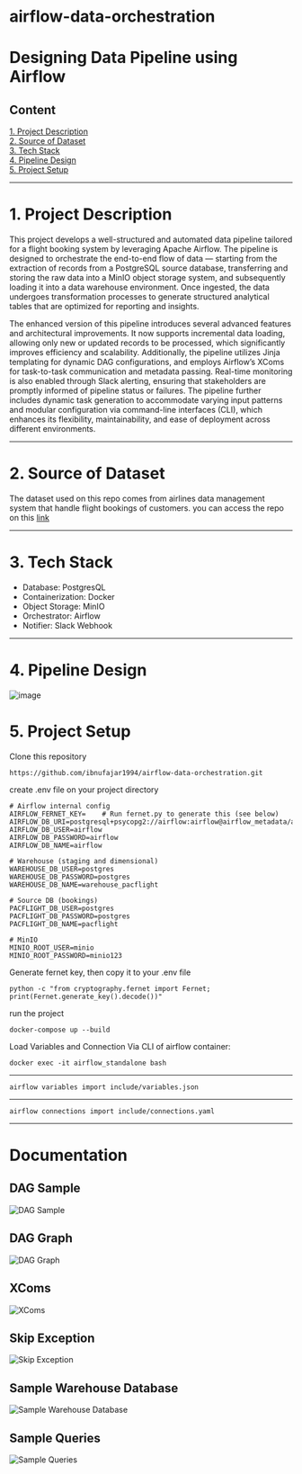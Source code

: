 # airflow-data-orchestration

# **Designing Data Pipeline using Airflow**

## Content
[1. Project Description](#1-project-description)  
[2. Source of Dataset](#2-source-of-dataset)  
[3. Tech Stack](#3-tech-stack)  
[4. Pipeline Design](#4-pipeline-design)  
[5. Project Setup](#5-project-setup)  

---
# 1. Project Description
This project develops a well-structured and automated data pipeline tailored for a flight booking system by leveraging Apache Airflow. The pipeline is designed to orchestrate the end-to-end flow of data — starting from the extraction of records from a PostgreSQL source database, transferring and storing the raw data into a MinIO object storage system, and subsequently loading it into a data warehouse environment. Once ingested, the data undergoes transformation processes to generate structured analytical tables that are optimized for reporting and insights.

The enhanced version of this pipeline introduces several advanced features and architectural improvements. It now supports incremental data loading, allowing only new or updated records to be processed, which significantly improves efficiency and scalability. Additionally, the pipeline utilizes Jinja templating for dynamic DAG configurations, and employs Airflow’s XComs for task-to-task communication and metadata passing. Real-time monitoring is also enabled through Slack alerting, ensuring that stakeholders are promptly informed of pipeline status or failures. The pipeline further includes dynamic task generation to accommodate varying input patterns and modular configuration via command-line interfaces (CLI), which enhances its flexibility, maintainability, and ease of deployment across different environments.

---

# 2. Source of Dataset
The dataset used on this repo comes from airlines data management system that handle flight bookings of customers. you can access the repo on this [link](https://drive.google.com/file/d/1Zu5grD6mKuCcLagggE9R8ILjzvPIbXDQ/view?usp=sharing)

---

# 3. Tech Stack  
- Database: PostgresQL
- Containerization: Docker
- Object Storage: MinIO
- Orchestrator: Airflow
- Notifier: Slack Webhook

---

# 4. Pipeline Design
![image](https://github.com/user-attachments/assets/5325515e-e8d6-4b0d-b723-272c7b5bb7a9)

# 5. Project Setup
Clone this repository
```
https://github.com/ibnufajar1994/airflow-data-orchestration.git
```



create .env file on your project directory
```
# Airflow internal config
AIRFLOW_FERNET_KEY=    # Run fernet.py to generate this (see below)
AIRFLOW_DB_URI=postgresql+psycopg2://airflow:airflow@airflow_metadata/airflow
AIRFLOW_DB_USER=airflow
AIRFLOW_DB_PASSWORD=airflow
AIRFLOW_DB_NAME=airflow

# Warehouse (staging and dimensional)
WAREHOUSE_DB_USER=postgres
WAREHOUSE_DB_PASSWORD=postgres
WAREHOUSE_DB_NAME=warehouse_pacflight

# Source DB (bookings)
PACFLIGHT_DB_USER=postgres
PACFLIGHT_DB_PASSWORD=postgres
PACFLIGHT_DB_NAME=pacflight

# MinIO
MINIO_ROOT_USER=minio
MINIO_ROOT_PASSWORD=minio123
```

Generate fernet key, then copy it to your .env file
```
python -c "from cryptography.fernet import Fernet; print(Fernet.generate_key().decode())"
```

run the project
```
docker-compose up --build
```

Load Variables and Connection Via CLI of airflow container:

```
docker exec -it airflow_standalone bash
```
---
```
airflow variables import include/variables.json
```
---
```
airflow connections import include/connections.yaml
```
---

# Documentation

## DAG Sample
![DAG Sample](sample/1.dag-sample.png)

## DAG Graph
![DAG Graph](sample/2.dag-graph.png)

## XComs
![XComs](sample/3.%20XComs.png)

## Skip Exception
![Skip Exception](sample/4.skip-exception.png)

## Sample Warehouse Database
![Sample Warehouse Database](sample/5.sample-warehouse-database.png)

## Sample Queries
![Sample Queries](sample/6.%20sample-queries.png)



  

